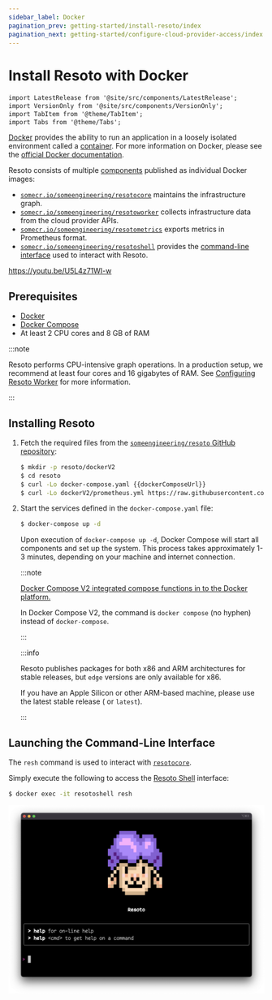 ```yaml
---
sidebar_label: Docker
pagination_prev: getting-started/install-resoto/index
pagination_next: getting-started/configure-cloud-provider-access/index
---
```


# Install Resoto with Docker

```mdx-code-block
import LatestRelease from '@site/src/components/LatestRelease';
import VersionOnly from '@site/src/components/VersionOnly';
import TabItem from '@theme/TabItem';
import Tabs from '@theme/Tabs';
```

[Docker](https://docker.com) provides the ability to run an application in a loosely isolated environment called a [container](https://docs.docker.com/get-started/overview#containers). For more information on Docker, please see the [official Docker documentation](https://docs.docker.com).

Resoto consists of multiple [components](../../concepts/components/index.md) published as individual Docker images:

- [`somecr.io/someengineering/resotocore`](https://hub.docker.com/repository/docker/someengineering/resotocore) maintains the infrastructure graph.
- [`somecr.io/someengineering/resotoworker`](https://hub.docker.com/repository/docker/someengineering/resotoworker) collects infrastructure data from the cloud provider APIs.
- [`somecr.io/someengineering/resotometrics`](https://hub.docker.com/repository/docker/someengineering/resotometrics) exports metrics in Prometheus format.
- [`somecr.io/someengineering/resotoshell`](https://hub.docker.com/repository/docker/someengineering/resotoshell) provides the [command-line interface](../../reference/cli/index.md) used to interact with Resoto.

https://youtu.be/U5L4z71WI-w

## Prerequisites

- [Docker](https://docs.docker.com/get-started#download-and-install-docker)
- [Docker Compose](https://docs.docker.com/compose/install/)
- At least 2 CPU cores and 8 GB of RAM

:::note

Resoto performs CPU-intensive graph operations. In a production setup, we recommend at least four cores and 16 gigabytes of RAM. See [Configuring Resoto Worker](../../reference/configuration/worker.md#multi-core-machines) for more information.

:::

## Installing Resoto

1. Fetch the required files from the [`someengineering/resoto` GitHub repository](https://github.com/someengineering/resoto):

   ```bash
   $ mkdir -p resoto/dockerV2
   $ cd resoto
   $ curl -Lo docker-compose.yaml {{dockerComposeUrl}}
   $ curl -Lo dockerV2/prometheus.yml https://raw.githubusercontent.com/someengineering/resoto/{{repoBranch}}/dockerV2/prometheus.yml
   ```

2. Start the services defined in the `docker-compose.yaml` file:

   ```bash
   $ docker-compose up -d
   ```

   Upon execution of `docker-compose up -d`, Docker Compose will start all components and set up the system. This process takes approximately 1-3 minutes, depending on your machine and internet connection.

   :::note

   [Docker Compose V2 integrated compose functions in to the Docker platform.](https://docs.docker.com/compose/#compose-v2-and-the-new-docker-compose-command)

   In Docker Compose V2, the command is `docker compose` (no hyphen) instead of `docker-compose`.

   :::

   <VersionOnly allowed="current">

   :::info

   Resoto publishes packages for both x86 and ARM architectures for stable releases, but `edge` versions are only available for x86.

   If you have an Apple Silicon or other ARM-based machine, please use the latest stable release (<LatestRelease /> or `latest`).

   :::

   </VersionOnly>

## Launching the Command-Line Interface

The `resh` command is used to interact with [`resotocore`](../../concepts/components/core.md).

Simply execute the following to access the [Resoto Shell](../../concepts/components/shell.md) interface:

```bash
$ docker exec -it resotoshell resh
```

![Resoto Shell](./img/resoto-shell.png)
